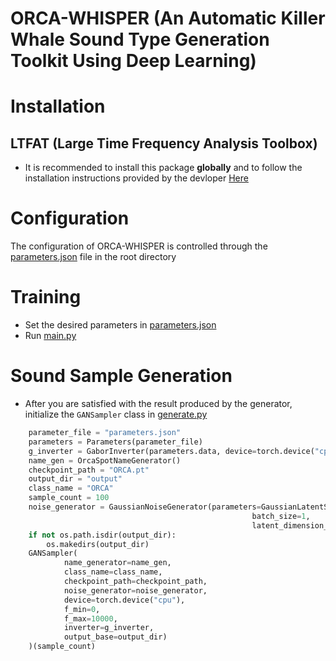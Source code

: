 # ORCA-WHISPER (An Automatic Killer Whale Sound Type Generation Toolkit Using Deep Learning)


# Installation
## LTFAT (Large Time Frequency Analysis Toolbox)
- It is recommended to install this package **globally** and to follow the installation instructions
provided by the devloper [Here](http://dev.pages.lis-lab.fr/ltfatpy/install.html)

# Configuration
The configuration of ORCA-WHISPER is controlled through the [parameters.json](./parameters.json) file in the root directory


# Training
- Set the desired parameters in [parameters.json](./parameters.json)
- Run [main.py](./main.py)

# Sound Sample Generation
- After you are satisfied with the result produced by the generator, initialize the `GANSampler` class in [generate.py](./generate.py)
```python
    parameter_file = "parameters.json"
    parameters = Parameters(parameter_file)
    g_inverter = GaborInverter(parameters.data, device=torch.device("cpu"))
    name_gen = OrcaSpotNameGenerator()
    checkpoint_path = "ORCA.pt"
    output_dir = "output"
    class_name = "ORCA"
    sample_count = 100
    noise_generator = GaussianNoiseGenerator(parameters=GaussianLatentSpaceParameters(),
                                                      batch_size=1,
                                                      latent_dimension_size=100)
    if not os.path.isdir(output_dir):
        os.makedirs(output_dir)
    GANSampler(
            name_generator=name_gen,
            class_name=class_name,
            checkpoint_path=checkpoint_path,
            noise_generator=noise_generator,
            device=torch.device("cpu"),
            f_min=0,
            f_max=10000,
            inverter=g_inverter,
            output_base=output_dir)
    )(sample_count)
```